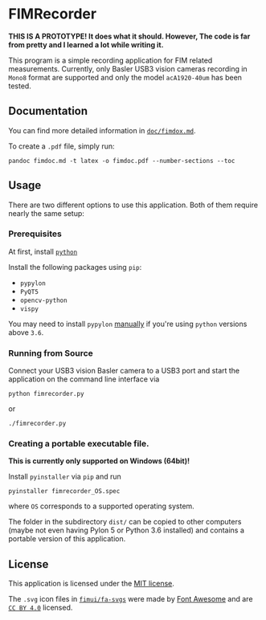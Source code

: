 # FIMRecorder

**THIS IS A PROTOTYPE! It does what it should. However, The code is far from pretty and I learned a lot while writing it.**

This program is
a simple recording application for FIM related
measurements. 
Currently, only Basler USB3 vision cameras recording in `Mono8` format are supported and only the model `acA1920-40um` has been tested.


## Documentation

You can find more detailed information in [`doc/fimdox.md`](https://github.com/fncnt/fimrecorder/blob/master/doc/fimdoc.md).

To create a `.pdf` file, simply run:
```
pandoc fimdoc.md -t latex -o fimdoc.pdf --number-sections --toc
```

## Usage
There are two different options to use this application.
Both of them require nearly the same setup:

### Prerequisites

At first, install [`python`](https://www.python.org/)

Install the following packages using `pip`:
- `pypylon`
- `PyQT5`
- `opencv-python`
- `vispy`

You may need to install `pypylon` [manually](https://github.com/basler/pypylon/blob/master/README.md#binary-installation) if you're using `python` versions above `3.6`.

### Running from Source

Connect your USB3 vision Basler camera to a USB3 port
and start the application on the command line interface via
```
python fimrecorder.py
```
or
```
./fimrecorder.py
```

### Creating a portable executable file.
**This is currently only supported on Windows (64bit)!**

Install `pyinstaller` via `pip` and run
```
pyinstaller fimrecorder_OS.spec
```
where `OS` corresponds to a supported operating system.

The folder in the subdirectory `dist/` can be copied 
to other computers (maybe not even having Pylon 5 
or Python 3.6 installed) and contains a portable version
of this application.

## License

This application is licensed under the [MIT license](https://github.com/fncnt/fimrecorder/blob/master/LICENSE).

The `.svg` icon files in [`fimui/fa-svgs`](https://github.com/fncnt/fimrecorder/tree/master/fimui/fa-svgs) were made by [Font Awesome](https://fontawesome.com/) and are [`CC BY 4.0`](https://creativecommons.org/licenses/by/4.0/) licensed.


